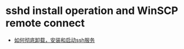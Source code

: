 # sshd install operation and WinSCP remote connect

* [如何彻底卸载，安装和启动ssh服务](https://blog.csdn.net/qq_30770095/article/details/53516594)
